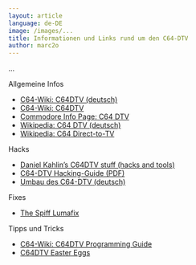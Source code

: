 ```yaml
---
layout: article
language: de-DE
image: /images/...
title: Informationen und Links rund um den C64-DTV
author: marc2o
---
```


…

Allgemeine Infos
* [C64-Wiki: C64DTV (deutsch)](https://www.c64-wiki.de/wiki/C64DTV)
* [C64-Wiki: C64DTV](https://www.c64-wiki.com/wiki/C64DTV)
* [Commodore Info Page: C64 DTV](https://www.commodore-info.com/article/item/c64dtv/)
* [Wikipedia: C64 DTV (deutsch)](https://de.wikipedia.org/wiki/C64_DTV)
* [Wikipedia: C64 Direct-to-TV](https://en.wikipedia.org/wiki/C64_Direct-to-TV)

Hacks
* [Daniel Kahlin’s C64DTV stuff (hacks and tools)](http://www.kahlin.net/daniel/dtv/)
* [C64-DTV Hacking-Guide (PDF)](https://fahrplan.events.ccc.de/congress/2007/Fahrplan/attachments/1029_C64-DTV_hacking_slides.pdf)
* [Umbau des C64-DTV (deutsch)](https://sammelsurium.jimdofree.com/c64/c64-dtv/c64-dtv-umbau/)

Fixes
* [The Spiff Lumafix](https://symlink.dk/nostalgia/dtv/colorfix/)

Tipps und Tricks
* [C64-Wiki: C64DTV Programming Guide](https://www.c64-wiki.com/wiki/C64DTV_Programming_Guide)
* [C64DTV Easter Eggs](http://dtvhacking.cbm8bit.com/dtv_wiki/index_title_DTV_Easter_Eggs.html)